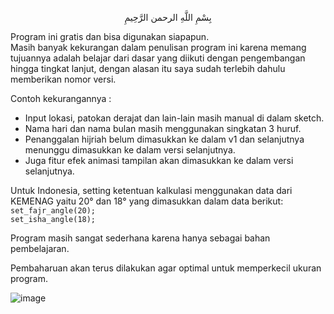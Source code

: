 <p align="center">بِسْمِ اللَّهِ الرحمن الرَّحِيمِ  </p>

Program ini gratis dan bisa digunakan siapapun.  
Masih banyak kekurangan dalam penulisan program ini karena memang tujuannya adalah belajar dari dasar yang diikuti dengan pengembangan hingga tingkat lanjut, dengan alasan itu saya sudah terlebih dahulu memberikan nomor versi.  
  
Contoh kekurangannya :  
- Input lokasi, patokan derajat dan lain-lain masih manual di dalam sketch.  
- Nama hari dan nama bulan masih menggunakan singkatan 3 huruf.  
- Penanggalan hijriah belum dimasukkan ke dalam v1 dan selanjutnya menunggu dimasukkan ke dalam versi selanjutnya.  
- Juga fitur efek animasi tampilan akan dimasukkan ke dalam versi selanjutnya.
  
Untuk Indonesia, setting ketentuan kalkulasi menggunakan data dari KEMENAG yaitu 20° dan 18° yang dimasukkan dalam data berikut:  
`set_fajr_angle(20);`  
`set_isha_angle(18);`  
  
Program masih sangat sederhana karena hanya sebagai bahan pembelajaran.  

Pembaharuan akan terus dilakukan agar optimal untuk memperkecil ukuran program.
  
![image](https://github.com/chatGaPenTing/JWS-v1/assets/161785031/5d6f1150-d299-4aee-96f3-c0f0da71ec85)
